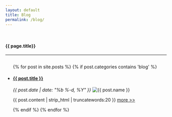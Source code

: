 ```yaml
---
layout: default
title: Blog
permalink: /blog/
---
```


<div class="fullWidth">
  <br>
  <h4 class="text-center">{{ page.title}}</h4>
  <hr>
	<div class="small-12 columns">
		<div class="small-12 columns">
		    <ul class="small-block-grid-2 medium-block-grid-3 large-block-grid-4">
		      {% for post in site.posts %}
				{% if post.categories contains 'blog' %}
				<li>
			      <a href="{{ post.url | prepend: site.baseurl }}"><h4>{{ post.title }}</h4></a>
			      <i>{{ post.date | date: "%b %-d, %Y" }}</i>
			      <img src="/img/{{ post.image }}" alt="{{ post.name }}"/>
			      <br>
			      <p class="text-justify">{{ post.content | strip_html | truncatewords:20 }} <a id="underline" href="{{ post.url | prepend: site.baseurl }}">more >></a></p>
			    </li> 
		   		{% endif %}   
		      {% endfor %}
		    </ul>
		</div>
	</div>
</div>